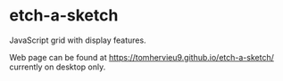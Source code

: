 # etch-a-sketch
JavaScript grid with display features.

Web page can be found at https://tomhervieu9.github.io/etch-a-sketch/ currently on desktop only.
